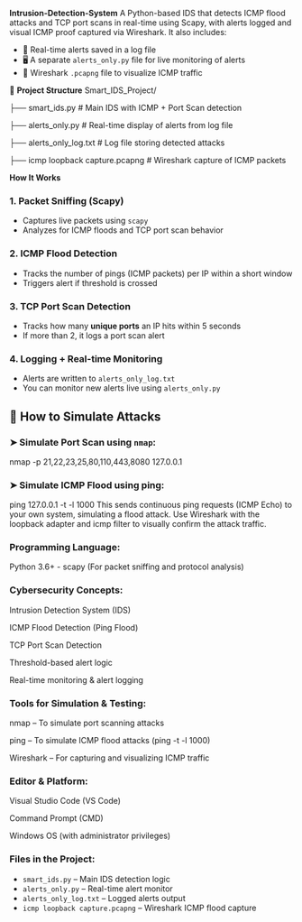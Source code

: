 **Intrusion-Detection-System**
A Python-based IDS that detects ICMP flood attacks and TCP port scans in real-time using Scapy, with alerts logged and visual ICMP proof captured via Wireshark.
It also includes:
- 📄 Real-time alerts saved in a log file
- 🖥️ A separate `alerts_only.py` file for live monitoring of alerts
- 🦈 Wireshark `.pcapng` file to visualize ICMP traffic

📁 **Project Structure**
Smart_IDS_Project/

├── smart_ids.py # Main IDS with ICMP + Port Scan detection 

├── alerts_only.py # Real-time display of alerts from log file 

├── alerts_only_log.txt # Log file storing detected attacks 

├── icmp loopback capture.pcapng # Wireshark capture of ICMP packets 


**How It Works**

### 1. Packet Sniffing (Scapy)
- Captures live packets using `scapy`
- Analyzes for ICMP floods and TCP port scan behavior

### 2. ICMP Flood Detection
- Tracks the number of pings (ICMP packets) per IP within a short window
- Triggers alert if threshold is crossed

### 3. TCP Port Scan Detection
- Tracks how many **unique ports** an IP hits within 5 seconds
- If more than 2, it logs a port scan alert

### 4. Logging + Real-time Monitoring
- Alerts are written to `alerts_only_log.txt`
- You can monitor new alerts live using `alerts_only.py`



## 🧪 How to Simulate Attacks

### ➤ Simulate Port Scan using `nmap`:
nmap -p 21,22,23,25,80,110,443,8080 127.0.0.1

### ➤ Simulate ICMP Flood using ping:
ping 127.0.0.1 -t -l 1000
This sends continuous ping requests (ICMP Echo) to your own system, simulating a flood attack.
Use Wireshark with the loopback adapter and icmp filter to visually confirm the attack traffic.



### **Programming Language**:

Python 3.6+ - scapy (For packet sniffing and protocol analysis)


### **Cybersecurity Concepts**:

Intrusion Detection System (IDS)

ICMP Flood Detection (Ping Flood)

TCP Port Scan Detection

Threshold-based alert logic

Real-time monitoring & alert logging

### **Tools for Simulation & Testing**:

nmap – To simulate port scanning attacks

ping – To simulate ICMP flood attacks (ping -t -l 1000)

Wireshark – For capturing and visualizing ICMP traffic

### **Editor & Platform**:

Visual Studio Code (VS Code)

Command Prompt (CMD)

Windows OS (with administrator privileges)

### **Files in the Project**:
- `smart_ids.py` – Main IDS detection logic
- `alerts_only.py` – Real-time alert monitor
- `alerts_only_log.txt` – Logged alerts output
- `icmp loopback capture.pcapng` – Wireshark ICMP flood capture


